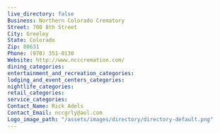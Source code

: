 ```yaml
---
live_directory: false
Business: Northern Colorado Crematory
Street: 700 8th Street
City: Greeley
State: Colorado
Zip: 80631
Phone: (970) 351-0130
Website: http://www.ncccremation.com/
dining_categories: 
entertainment_and_recreation_categories: 
lodging_and_event_centers_categories: 
nightlife_categories: 
retail_categories: 
service_categories: 
Contact_Name: Rick Adels
Contact_Email: nccgrly@aol.com
Logo_image_path: "/assets/images/directory/directory-default.png"
---
```

